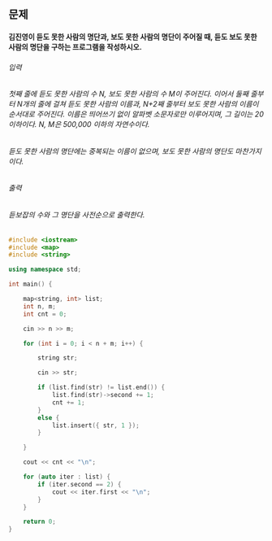 ## 문제
#### 김진영이 듣도 못한 사람의 명단과, 보도 못한 사람의 명단이 주어질 때, 듣도 보도 못한 사람의 명단을 구하는 프로그램을 작성하시오.

###### 입력
###### 첫째 줄에 듣도 못한 사람의 수 N, 보도 못한 사람의 수 M이 주어진다. 이어서 둘째 줄부터 N개의 줄에 걸쳐 듣도 못한 사람의 이름과, N+2째 줄부터 보도 못한 사람의 이름이 순서대로 주어진다. 이름은 띄어쓰기 없이 알파벳 소문자로만 이루어지며, 그 길이는 20 이하이다. N, M은 500,000 이하의 자연수이다.

###### 듣도 못한 사람의 명단에는 중복되는 이름이 없으며, 보도 못한 사람의 명단도 마찬가지이다.

###### 출력
###### 듣보잡의 수와 그 명단을 사전순으로 출력한다.

```c++
#include <iostream>
#include <map>
#include <string>

using namespace std;

int main() {

    map<string, int> list;
    int n, m;
    int cnt = 0;

    cin >> n >> m;

    for (int i = 0; i < n + m; i++) {

        string str;

        cin >> str;

        if (list.find(str) != list.end()) {
            list.find(str)->second += 1;
            cnt += 1;
        }
        else {
            list.insert({ str, 1 });
        }

    }

    cout << cnt << "\n";

    for (auto iter : list) {
        if (iter.second == 2) {
            cout << iter.first << "\n";
        }
    }

    return 0;
}
```
